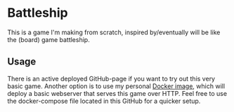 # Battleship

This is a game I'm making from scratch, inspired by/eventually will be like the (board) game battleship.

## Usage

There is an active deployed GitHub-page if you want to try out this very basic game. Another option is to use my personal [Docker image](https://hub.docker.com/r/aleksandur24/webserver_testing), which will deploy a basic webserver that serves this game over HTTP.
Feel free to use the docker-compose file located in this GitHub for a quicker setup.
